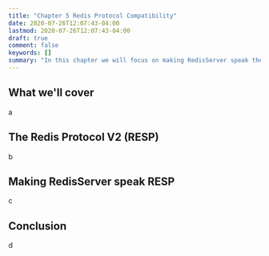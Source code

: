 ```yaml
---
title: "Chapter 5 Redis Protocol Compatibility"
date: 2020-07-26T12:07:43-04:00
lastmod: 2020-07-26T12:07:43-04:00
draft: true
comment: false
keywords: []
summary: "In this chapter we will focus on making RedisServer speak the Redis Protocol RESP. Doing so will allow us to use Redis' built-in client, redis-cli to communicate with our own server."
---
```


## What we'll cover

a

## The Redis Protocol V2 (RESP)

b

## Making RedisServer speak RESP

c

## Conclusion

d
